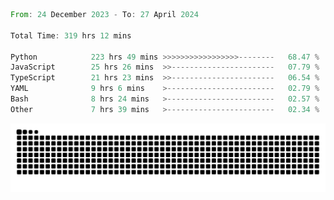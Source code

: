 <!--START_SECTION:waka-->

```rust
From: 24 December 2023 - To: 27 April 2024

Total Time: 319 hrs 12 mins

Python            223 hrs 49 mins >>>>>>>>>>>>>>>>>--------   68.47 %
JavaScript        25 hrs 26 mins  >>-----------------------   07.79 %
TypeScript        21 hrs 23 mins  >>-----------------------   06.54 %
YAML              9 hrs 6 mins    >------------------------   02.79 %
Bash              8 hrs 24 mins   >------------------------   02.57 %
Other             7 hrs 39 mins   >------------------------   02.34 %
```

<!--END_SECTION:waka-->


<picture>
  <source media="(prefers-color-scheme: dark)" srcset="https://raw.githubusercontent.com/jeerawut97/jeerawut97/output/github-contribution-grid-snake.svg">
  <img alt="github contribution grid snake animation" src="https://raw.githubusercontent.com/jeerawut97/jeerawut97/output/github-contribution-grid-snake.svg">
</picture>
